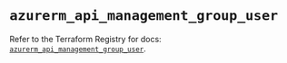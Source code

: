 # `azurerm_api_management_group_user`

Refer to the Terraform Registry for docs: [`azurerm_api_management_group_user`](https://registry.terraform.io/providers/hashicorp/azurerm/3.96.0/docs/resources/api_management_group_user).
